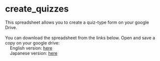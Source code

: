 # create_quizzes<BR>
This spreadsheet allows you to create a quiz-type form on your google Drive.<BR>
<BR>
You can download the spreadsheet from the links below. Open and save a copy on your google drive:<BR>
&nbsp;&nbsp;&nbsp;&nbsp;English version: <a href="https://docs.google.com/spreadsheets/d/1EjzVI4ImwuBrnGxZ4xWEb_SSoBfdjx3xNjRnM3FlhtA/edit?usp=sharing">here</a><BR>
&nbsp;&nbsp;&nbsp;&nbsp;Japanese version: <a href="https://docs.google.com/spreadsheets/d/1hfwj8xEK2TOL2FeUAUIKWmVyVuiLSLBBeY_IcIn4WpM/edit?usp=sharing">here</a><BR>
<BR>




